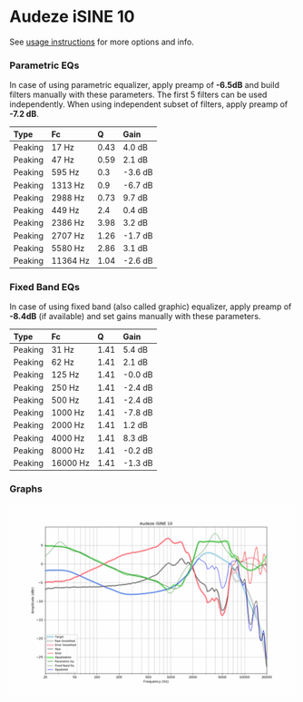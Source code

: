 # Audeze iSINE 10
See [usage instructions](https://github.com/jaakkopasanen/AutoEq#usage) for more options and info.

### Parametric EQs
In case of using parametric equalizer, apply preamp of **-6.5dB** and build filters manually
with these parameters. The first 5 filters can be used independently.
When using independent subset of filters, apply preamp of **-7.2 dB**.

| Type    | Fc       |    Q | Gain    |
|:--------|:---------|:-----|:--------|
| Peaking | 17 Hz    | 0.43 | 4.0 dB  |
| Peaking | 47 Hz    | 0.59 | 2.1 dB  |
| Peaking | 595 Hz   | 0.3  | -3.6 dB |
| Peaking | 1313 Hz  | 0.9  | -6.7 dB |
| Peaking | 2988 Hz  | 0.73 | 9.7 dB  |
| Peaking | 449 Hz   | 2.4  | 0.4 dB  |
| Peaking | 2386 Hz  | 3.98 | 3.2 dB  |
| Peaking | 2707 Hz  | 1.26 | -1.7 dB |
| Peaking | 5580 Hz  | 2.86 | 3.1 dB  |
| Peaking | 11364 Hz | 1.04 | -2.6 dB |

### Fixed Band EQs
In case of using fixed band (also called graphic) equalizer, apply preamp of **-8.4dB**
(if available) and set gains manually with these parameters.

| Type    | Fc       |    Q | Gain    |
|:--------|:---------|:-----|:--------|
| Peaking | 31 Hz    | 1.41 | 5.4 dB  |
| Peaking | 62 Hz    | 1.41 | 2.1 dB  |
| Peaking | 125 Hz   | 1.41 | -0.0 dB |
| Peaking | 250 Hz   | 1.41 | -2.4 dB |
| Peaking | 500 Hz   | 1.41 | -2.4 dB |
| Peaking | 1000 Hz  | 1.41 | -7.8 dB |
| Peaking | 2000 Hz  | 1.41 | 1.2 dB  |
| Peaking | 4000 Hz  | 1.41 | 8.3 dB  |
| Peaking | 8000 Hz  | 1.41 | -0.2 dB |
| Peaking | 16000 Hz | 1.41 | -1.3 dB |

### Graphs
![](./Audeze%20iSINE%2010.png)